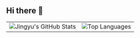 ## Hi there 👋

<div align="center">
  <table>
    <tr>
      <td>
        <img src="https://github-readme-stats.vercel.app/api?username=jingyu-ruan&show_icons=true&bg_color=00000000" alt="Jingyu's GitHub Stats" />
      </td>
      <td>
        <img src="https://github-readme-stats.vercel.app/api/top-langs/?username=jingyu-ruan&layout=compact&bg_color=00000000" alt="Top Languages" />
      </td>
    </tr>
  </table>
</div>
